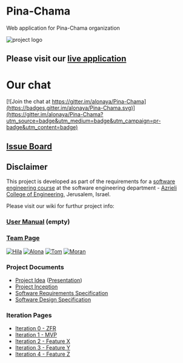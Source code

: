 # Pina-Chama

Web application for Pina-Chama organization 

![project logo](https://github.com/alonaya/Pina-Chama/blob/master/logo.png)

## Please visit our [live application]() 

# Our chat
[![Join the chat at https://gitter.im/alonaya/Pina-Chama](https://badges.gitter.im/alonaya/Pina-Chama.svg)](https://gitter.im/alonaya/Pina-Chama?utm_source=badge&utm_medium=badge&utm_campaign=pr-badge&utm_content=badge)

## [Issue Board](https://huboard.com/alonaya/Pina-Chama/)

## Disclaimer
This project is developed as part of the requirements for a [software engineering course](https://github.com/jce-il/se-class/wiki) at the software engineering department - [Azrieli College of Engineering](http://www.jce.ac.il/), Jerusalem, Israel.

Please visit our wiki for furthur project info: 

### [User Manual](../../wiki/user-manual) (empty)

### [Team Page](../../wiki/team)
[![Hila](https://avatars0.githubusercontent.com/u/17547529?v=3&s=80)](https://github.com/hilaop)
[![Alona](https://avatars0.githubusercontent.com/u/17547564?v=3&s=80)](https://github.com/alonaya)
[![Tom](https://avatars3.githubusercontent.com/u/17547447?v=3&s=80)](https://github.com/To0oM)
[![Moran](https://avatars2.githubusercontent.com/u/17547605?v=3&s=80)](https://github.com/moranas)

### Project Documents
- [Project Idea](docs/idea.pdf) ([Presentation](docs/presentation.pptx))
- [Project Inception](../../wiki/inception)
- [Software Requirements Specification](../../wiki/srs)
- [Software Design Specification](../../wiki/sds)

### Iteration Pages
- [Iteration 0 - ZFR](../../wiki/iter0-zfr)
- [Iteration 1 - MVP]()
- [Iteration 2 - Feature X]()
- [Iteration 3 - Feature Y]()
- [Iteration 4 - Feature Z]()
